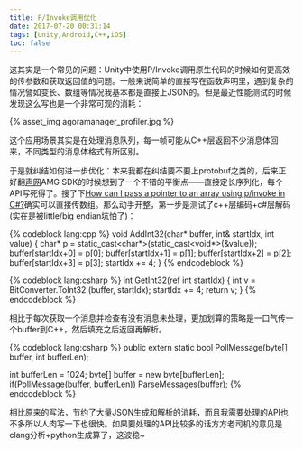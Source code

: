 ```yaml
---
title: P/Invoke调用优化
date: 2017-07-20 00:31:14
tags: [Unity,Android,C++,iOS]
toc: false
---
```


这其实是一个常见的问题：Unity中使用P/Invoke调用原生代码的时候如何更高效的传参数和获取返回值的问题。一般来说简单的直接写在函数声明里，遇到复杂的情况譬如变长、数组等情况我基本都是直接上JSON的。但是最近性能测试的时候发现这么写也是一个非常可观的消耗：

<!--more-->

{% asset_img agoramanager_profiler.jpg %}

这个应用场景其实是在处理消息队列，每一帧可能从C++层返回不少消息体回来，不同类型的消息体格式有所区别。

于是就纠结如何进一步优化：本来我都在纠结要不要上protobuf之类的，后来正好翻[声网](https://www.agora.io/cn/)AMG SDK的时候想到了一个不错的平衡点——直接定长序列化，每个API写死得了。搜了下[How can I pass a pointer to an array using p/invoke in C#?](https://stackoverflow.com/questions/289076/how-can-i-pass-a-pointer-to-an-array-using-p-invoke-in-c)确实可以直接传数组。那么动手开整，第一步是测试了c++层编码+c#层解码(实在是被little/big endian坑怕了)：

{% codeblock lang:cpp %}
void AddInt32(char* buffer, int& startIdx, int value)
{
    char* p = static_cast<char*>(static_cast<void*>(&value));
    buffer[startIdx+0] = p[0];
    buffer[startIdx+1] = p[1];
    buffer[startIdx+2] = p[2];
    buffer[startIdx+3] = p[3];
    startIdx += 4;
}
{% endcodeblock %}

{% codeblock lang:csharp %}
int GetInt32(ref int startIdx)
{
    int v = BitConverter.ToInt32 (buffer, startIdx);
    startIdx += 4;
    return v;
}
{% endcodeblock %}

相比于每次获取一个消息并检查有没有消息未处理，更加划算的策略是一口气传一个buffer到C++，然后填充之后返回再解析。

{% codeblock lang:csharp %}
public extern static bool PollMessage(byte[] buffer, int bufferLen);

int bufferLen = 1024;
byte[] buffer = new byte[bufferLen];
if(PollMessage(buffer, bufferLen))
	ParseMessages(buffer);
{% endcodeblock %}

相比原来的写法，节约了大量JSON生成和解析的消耗，而且我需要处理的API也不多所以人肉写一下也很快。如果要处理的API比较多的话方方老司机的意见是clang分析+python生成算了，这波稳~